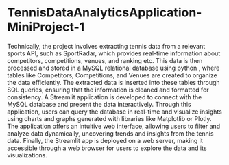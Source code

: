 # TennisDataAnalyticsApplication-MiniProject-1
Technically, the project involves extracting tennis data from a relevant sports API, such as SportRadar, which provides real-time information about competitors, competitions, venues, and ranking etc. This data is then processed and stored in a MySQL relational database using python , where tables like Competitors, Competitions, and Venues are created to organize the data efficiently. The extracted data is inserted into these tables through SQL queries, ensuring that the information is cleaned and formatted for consistency. A Streamlit application is developed to connect with the MySQL database and present the data interactively. Through this application, users can query the database in real-time and visualize insights using charts and graphs generated with libraries like Matplotlib or Plotly. The application offers an intuitive web interface, allowing users to filter and analyze data dynamically, uncovering trends and insights from the tennis data. Finally, the Streamlit app is deployed on a web server, making it accessible through a web browser for users to explore the data and its visualizations.


